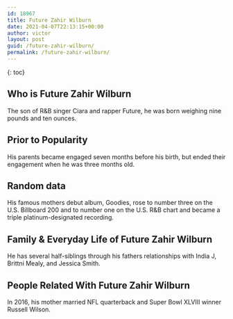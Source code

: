 ```yaml
---
id: 18967
title: Future Zahir Wilburn
date: 2021-04-07T22:13:15+00:00
author: victor
layout: post
guid: /future-zahir-wilburn/
permalink: /future-zahir-wilburn/
---
```



{: toc}


## Who is Future Zahir Wilburn



The son of R&B singer Ciara and rapper Future, he was born weighing nine pounds and ten ounces.

                
                
                
## Prior to Popularity



His parents became engaged seven months before his birth, but ended their engagement when he was three months old.

                
                
                
## Random data



His famous mothers debut album, Goodies, rose to number three on the U.S. Billboard 200 and to number one on the U.S. R&B chart and became a triple platinum-designated recording.

                
                
                
## Family & Everyday Life of Future Zahir Wilburn



He has several half-siblings through his fathers relationships with India J, Brittni Mealy, and Jessica Smith. 

                
                
                
## People Related With Future Zahir Wilburn



In 2016, his mother married NFL quarterback and Super Bowl XLVIII winner Russell Wilson.

                
              
            
          
          
          